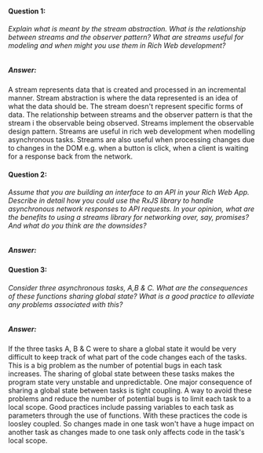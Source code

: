 #### Question 1:
###### Explain what is meant by the stream abstraction. What is the relationship between streams and the observer pattern? What are streams useful for modeling and when might you use them in Rich Web development?

##### Answer:
A stream represents data that is created and processed in an incremental manner. Stream abstraction is where the data represented is an idea of what the data should be. The stream doesn't represent specific forms of data. The relationship between streams and the observer pattern is that the stream i the observable being observed. Streams implement the observable design pattern. Streams are useful in rich web development when modelling asynchronous tasks. Streams are also useful when processing changes due to changes in the DOM e.g. when a button is click, when a client is waiting for a response back from the network.

#### Question 2: 
###### Assume that you are building an interface to an API in your Rich Web App. Describe in detail how you could use the RxJS library to handle asynchronous network responses to API requests. In your opinion, what are the benefits to using a streams library for networking over, say, promises? And what do you think are the downsides?

##### Answer:


#### Question 3:
###### Consider three asynchronous tasks, A,B & C. What are the consequences of these functions sharing global state? What is a good practice to alleviate any problems associated with this?

##### Answer:
If the three tasks A, B & C were to share a global state it would be very difficult to keep track of what part of the code changes each of the tasks. This is a big problem as the number of potential bugs in each task increases. The sharing of global state between these tasks makes the program state very unstable and unpredictable. One  major consequence of sharing a global state between tasks is tight coupling. A way to avoid these problems and reduce the number of potential bugs is to limit each task to a local scope. Good practices include passing variables to each task as parameters through the use of functions. With these practices the code is loosley coupled. So changes made in one task won't have a huge impact on another task as changes made to one task only affects code in the task's local scope. 